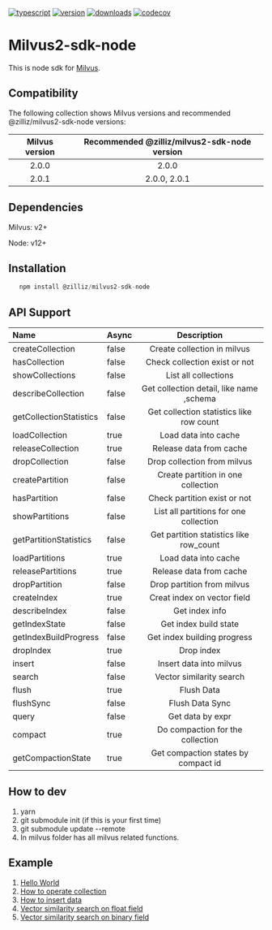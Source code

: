 [![typescript](https://badges.aleen42.com/src/typescript.svg)](https://badges.aleen42.com/src/typescript.svg)
[![version](https://img.shields.io/npm/v/@zilliz/milvus2-sdk-node)](https://img.shields.io/npm/v/@zilliz/milvus2-sdk-node)
[![downloads](https://img.shields.io/npm/dw/@zilliz/milvus2-sdk-node)](https://img.shields.io/npm/dw/@zilliz/milvus2-sdk-node)
[![codecov](https://codecov.io/gh/milvus-io/milvus-sdk-node/branch/main/graph/badge.svg?token=Zu5FwWstwI)](https://codecov.io/gh/milvus-io/milvus-sdk-node)

# Milvus2-sdk-node

This is node sdk for [Milvus](https://github.com/milvus-io/milvus).

## Compatibility

The following collection shows Milvus versions and recommended @zilliz/milvus2-sdk-node versions:

| Milvus version | Recommended @zilliz/milvus2-sdk-node version |
| :------------: | :------------------------------------------: |
|     2.0.0      |                    2.0.0                     |
|     2.0.1      |                 2.0.0, 2.0.1                 |

## Dependencies

Milvus: v2+

Node: v12+

## Installation

```javascript
   npm install @zilliz/milvus2-sdk-node
```

## API Support

| Name                    | Async |               Description                |
| :---------------------- | :---- | :--------------------------------------: |
| createCollection        | false |       Create collection in milvus        |
| hasCollection           | false |      Check collection exist or not       |
| showCollections         | false |           List all collections           |
| describeCollection      | false | Get collection detail, like name ,schema |
| getCollectionStatistics | false | Get collection statistics like row count |
| loadCollection          | true  |           Load data into cache           |
| releaseCollection       | true  |         Release data from cache          |
| dropCollection          | false |       Drop collection from milvus        |
| createPartition         | false |    Create partition in one collection    |
| hasPartition            | false |       Check partition exist or not       |
| showPartitions          | false |  List all partitions for one collection  |
| getPartitionStatistics  | false | Get partition statistics like row_count  |
| loadPartitions          | true  |           Load data into cache           |
| releasePartitions       | true  |         Release data from cache          |
| dropPartition           | false |        Drop partition from milvus        |
| createIndex             | true  |       Creat index on vector field        |
| describeIndex           | false |              Get index info              |
| getIndexState           | false |          Get index build state           |
| getIndexBuildProgress   | false |       Get index building progress        |
| dropIndex               | true  |                Drop index                |
| insert                  | false |         Insert data into milvus          |
| search                  | false |         Vector similarity search         |
| flush                   | true  |                Flush Data                |
| flushSync               | false |             Flush Data Sync              |
| query                   | false |             Get data by expr             |
| compact                 | true  |     Do compaction for the collection     |
| getCompactionState      | true  |   Get compaction states by compact id    |

## How to dev
1. yarn 
2. git submodule init (if this is your first time)
3. git submodule update --remote
4. In milvus folder has all milvus related functions.
## Example

1. [Hello World](https://github.com/milvus-io/milvus-sdk-node/blob/main/example/HelloMilvus.ts)
2. [How to operate collection](https://github.com/milvus-io/milvus-sdk-node/blob/main/example/Collection.ts)
3. [How to insert data](https://github.com/milvus-io/milvus-sdk-node/blob/main/example/Insert.ts)
4. [Vector similarity search on float field](https://github.com/milvus-io/milvus-sdk-node/blob/main/example/Search.ts)
5. [Vector similarity search on binary field](https://github.com/milvus-io/milvus-sdk-node/blob/main/example/BinarySearch.ts)
